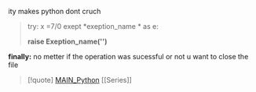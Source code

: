 ity makes python dont cruch 

>try:
>x =7/0
>exept *exeption_name * as e:
>
>**raise Exeption_name('')**


**finally:**
no metter if the operation was sucessful or not u want to close the file  
>[!quote] [MAIN_Python](/obisdian_ntoes/notes_obsidian/ZPythonref/MAIN_Python.md) [[Series]]